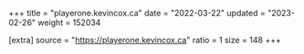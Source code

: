 +++
title = "playerone.kevincox.ca"
date = "2022-03-22"
updated = "2023-02-26"
weight = 152034

[extra]
source = "https://playerone.kevincox.ca"
ratio = 1
size = 148
+++
